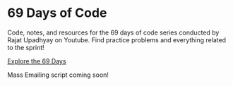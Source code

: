 # 69 Days of Code
Code, notes, and resources for the 69 days of code series conducted by Rajat Upadhyay on Youtube. Find practice problems and everything related to the sprint!

[Explore the 69 Days](https://www.youtube.com/watch?v=MZnyid7ZI_8&t=878s)

Mass Emailing script coming soon!
